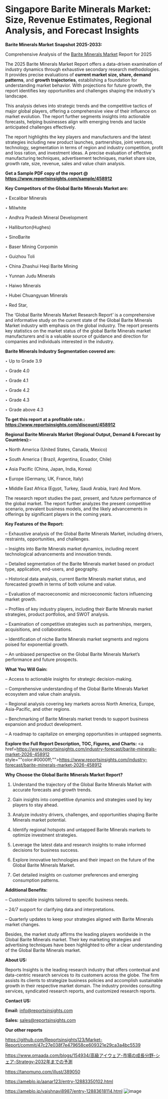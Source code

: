 # Singapore Barite Minerals Market: Size, Revenue Estimates, Regional Analysis, and Forecast Insights

<strong>Barite Minerals Market Snapshot 2025-2033:</strong>

Comprehensive Analysis of the <a href=https://www.reportsinsights.com/sample/458912>Barite Minerals Market</a> Report for 2025

The 2025 Barite Minerals Market Report offers a data-driven examination of industry dynamics through exhaustive secondary research methodologies. It provides precise evaluations of <strong>current market size, share, demand patterns</strong>, and <strong>growth trajectories</strong>, establishing a foundation for understanding market behavior. With projections for future growth, the report identifies key opportunities and challenges shaping the industry's landscape.

This analysis delves into strategic trends and the competitive tactics of major global players, offering a comprehensive view of their influence on market evolution. The report further segments insights into actionable forecasts, helping businesses align with emerging trends and tackle anticipated challenges effectively.

The report highlights the key players and manufacturers and the latest strategies including new product launches, partnerships, joint ventures, technology, segmentation in terms of region and industry competition, profit and loss ration, and investment ideas. A precise evaluation of effective manufacturing techniques, advertisement techniques, market share size, growth rate, size, revenue, sales and value chain analysis.

<strong>Get a Sample PDF copy of the report @ <a href=https://www.reportsinsights.com/sample/458912 style=color:#0000ff;>https://www.reportsinsights.com/sample/458912</a></strong>

<strong>Key Competitors of the Global Barite Minerals Market are:</strong>

‣ Excalibar Minerals

‣ Milwhite

‣ Andhra Pradesh Mineral Development

‣ Halliburton(Hughes)

‣ SinoBarite

‣ Baser Mining Corpomin

‣ Guizhou Toli

‣ China Zhashui Heqi Barite Mining

‣ Yunnan Judu Minerals

‣ Haiwo Minerals

‣ Hubei Chuangyuan Minerals

‣ Red Star,

The ‘Global Barite Minerals Market Research Report’ is a comprehensive and informative study on the current state of the Global Barite Minerals Market industry with emphasis on the global industry. The report presents key statistics on the market status of the global Barite Minerals market manufacturers and is a valuable source of guidance and direction for companies and individuals interested in the industry.

<strong>Barite Minerals Industry Segmentation covered are:</strong>

‣ Up to Grade 3.9

‣ Grade 4.0

‣ Grade 4.1

‣ Grade 4.2

‣ Grade 4.3

‣ Grade above 4.3

<strong>To get this report at a profitable rate.: <a href=https://www.reportsinsights.com/discount/458912 style=color:#0000ff;>https://www.reportsinsights.com/discount/458912</a></strong>

<strong>Regional Barite Minerals Market (Regional Output, Demand &amp; Forecast by Countries):-</strong>

• North America (United States, Canada, Mexico)

• South America ( Brazil, Argentina, Ecuador, Chile)

• Asia Pacific (China, Japan, India, Korea)

• Europe (Germany, UK, France, Italy)

• Middle East Africa (Egypt, Turkey, Saudi Arabia, Iran) And More.

The research report studies the past, present, and future performance of the global market. The report further analyzes the present competitive scenario, prevalent business models, and the likely advancements in offerings by significant players in the coming years.

<strong>Key Features of the Report:</strong>

– Exhaustive analysis of the Global Barite Minerals Market, including drivers, restraints, opportunities, and challenges.

– Insights into Barite Minerals market dynamics, including recent technological advancements and innovation trends.

– Detailed segmentation of the Barite Minerals market based on product type, application, end-users, and geography.

– Historical data analysis, current Barite Minerals market status, and forecasted growth in terms of both volume and value.

– Evaluation of macroeconomic and microeconomic factors influencing market growth.

– Profiles of key industry players, including their Barite Minerals market strategies, product portfolios, and SWOT analysis.

– Examination of competitive strategies such as partnerships, mergers, acquisitions, and collaborations.

– Identification of niche Barite Minerals market segments and regions poised for exponential growth.

– An unbiased perspective on the Global Barite Minerals Market’s performance and future prospects.

<strong>What You Will Gain:</strong>

– Access to actionable insights for strategic decision-making.

– Comprehensive understanding of the Global Barite Minerals Market ecosystem and value chain analysis.

– Regional analysis covering key markets across North America, Europe, Asia-Pacific, and other regions.

– Benchmarking of Barite Minerals market trends to support business expansion and product development.

– A roadmap to capitalize on emerging opportunities in untapped segments.

<strong>Explore the Full Report Description, TOC, Figures, and Charts:</strong>
<a href=https://www.reportsinsights.com/industry-forecast/barite-minerals-market-2026-458912 style=""color:#0000ff;"">https://www.reportsinsights.com/industry-forecast/barite-minerals-market-2026-458912</a>

<strong>Why Choose the Global Barite Minerals Market Report?</strong>

1. Understand the trajectory of the Global Barite Minerals Market with accurate forecasts and growth trends.

2. Gain insights into competitive dynamics and strategies used by key players to stay ahead.

3. Analyze industry drivers, challenges, and opportunities shaping Barite Minerals market potential.

4. Identify regional hotspots and untapped Barite Minerals markets to optimize investment strategies.

5. Leverage the latest data and research insights to make informed decisions for business success.

6. Explore innovative technologies and their impact on the future of the Global Barite Minerals Market.

7. Get detailed insights on customer preferences and emerging consumption patterns.

<strong>Additional Benefits:</strong>

– Customizable insights tailored to specific business needs.

– 24/7 support for clarifying data and interpretations.

– Quarterly updates to keep your strategies aligned with Barite Minerals market changes.

Besides, the market study affirms the leading players worldwide in the Global Barite Minerals market. Their key marketing strategies and advertising techniques have been highlighted to offer a clear understanding of the Global Barite Minerals market.

<strong><strong>About US</strong>:</strong>

Reports Insights is the leading research industry that offers contextual and data-centric research services to its customers across the globe. The firm assists its clients to strategize business policies and accomplish sustainable growth in their respective market domain. The industry provides consulting services, syndicated research reports, and customized research reports.

<strong>Contact US:</strong>

<p class=><b>Email:</b> <a href=mailto:info@reportsinsights.com>info@reportsinsights.com</a></p>
<p class=><b>Sales:</b> <a href=mailto:sales@reportsinsights.com>sales@reportsinsights.com</a></p>

<strong>Our other reports</strong>

<a href=https://github.com/Reportsinsights123/Market-Report/commit/47c27e038f7e479658ce609321e29ca3a4bc5539>https://github.com/Reportsinsights123/Market-Report/commit/47c27e038f7e479658ce609321e29ca3a4bc5539</a>

<a href=https://www.omaada.com/blogs/154934/高級アイウェア-市場の成長分野-シェア-Strategy-2032年までの予測>https://www.omaada.com/blogs/154934/高級アイウェア-市場の成長分野-シェア-Strategy-2032年までの予測</a>

<a href=https://tanomuno.com/illust/389050>https://tanomuno.com/illust/389050</a>

<a href=https://ameblo.jp/aanar123/entry-12883350102.html>https://ameblo.jp/aanar123/entry-12883350102.html</a>

<a href=https://ameblo.jp/vaishnavi8987/entry-12883618114.html>https://ameblo.jp/vaishnavi8987/entry-12883618114.html</a>
![image](https://github.com/user-attachments/assets/d268e623-e368-4827-beb2-e653a8bd94d9)
